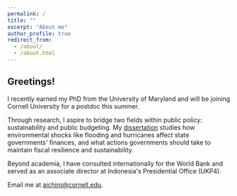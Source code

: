 ```yaml
---
permalink: /
title: ""
excerpt: "About me"
author_profile: true
redirect_from: 
  - /about/
  - /about.html
---
```



<h2> Greetings! </h2>

I recently earned my PhD from the University of Maryland and will be joining Cornell University for a postdoc this summer. 

Through research, I aspire to bridge two fields within public policy: sustainability and public budgeting. My [dissertation](https://drum.lib.umd.edu/items/f13a8fd1-29b3-4794-bb0f-bf9caaf5f483) studies how environmental shocks like flooding and hurricanes affect state governments' finances, and what actions governments should take to maintain fiscal resilience and sustainability.

Beyond academia, I have consulted internationally for the World Bank and served as an associate director at Indonesia's Presidential Office (UKP4).

Email me at [aichiro@cornell.edu](mailto:aichiro@cornell.edu).
